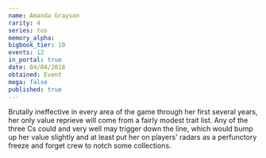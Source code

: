 ```yaml
---
name: Amanda Grayson
rarity: 4
series: tos
memory_alpha:
bigbook_tier: 10
events: 12
in_portal: true
date: 04/04/2018
obtained: Event
mega: false
published: true
---
```


Brutally ineffective in every area of the game through her first several years, her only value reprieve will come from a fairly modest trait list. Any of the three Cs could and very well may trigger down the line, which would bump up her value slightly and at least put her on players' radars as a perfunctory freeze and forget crew to notch some collections.
